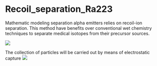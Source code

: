 # Recoil_separation_Ra223
Mathematic modeling separation alpha emitters relies on recoil-ion separation. 
This method have benefits over conventional wet chemistry techniques to separate medical isotopes from their precursor sources.

<img src="https://physics.aps.org/assets/40faa6b5-0173-450e-94a3-dfc8cd6f5f8d/es129_medium_1.png" /></h1>

The collection of particles will be carried out by means of electrostatic capture
<img src="https://www.researchgate.net/profile/Vinod-Kadam/publication/329672584/figure/fig4/AS:705086191853569@1545117056477/3-Particle-capture-mechanism-of-a-single-fibre-16-with-permission-from-Sage_W640.jpg"/>

